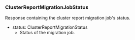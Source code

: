 ### ClusterReportMigrationJobStatus
Response containing the cluster report migration job's status.

- status: ClusterReportMigrationStatus
  - Status of the migration job.
